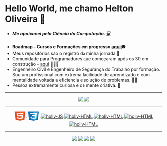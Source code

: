 
<div>
  <h1>Hello World, me chamo Helton Oliveira 👋</h1>
  
  <ul>
    <li><h4><i>Me apaixonei pela Ciência da Computação. 💻</h4></li></i>
    <li><b>Roadmap - Cursos e Formações em progresso <a href="https://github.com/Holiv/java_backend_architect-roadmap">aqui</a></b>🎓
    <li>Meus repositórios são o registro da minha jornada 📃</li>
    <li>Comunidade para Programadores que começaram após os 30 em construção - <a href="https://p30.dev">aqui</a> 👨🏽‍💻</li>
    <li>Engenheiro Civil e Engenheiro de Segurança do Trabalho por formação. Sou um profissional com extrema facilidade de aprendizado e com mentalidade voltada a eficiencia e solução de problemas. 👷🏽</li>
    <li>Pessoa extremamente curiosa e de mente criativa. 🧠</li>
  </ul>
  </div>
  
  ------
  
  </p>
  <div align="center">
    <a href="https://github.com/holiv">
    <img height="150em" src="https://github-readme-stats.vercel.app/api?username=holiv&show_icons=true&theme=github_dark&include_all_commits=true&count_private=true"/>
    <img height="150em" src="https://github-readme-stats.vercel.app/api/top-langs/?username=holiv&layout=compact&langs_count=6&theme=github_dark"/>
  <br></div>
  
   ------    
  
  <div align="center">
    <img align="center" alt="holiv-HTML" height="30" width="40" src="https://raw.githubusercontent.com/devicons/devicon/master/icons/html5/html5-original.svg">
    <img align="center" alt="holiv-CSS" height="30" width="40" src="https://raw.githubusercontent.com/devicons/devicon/master/icons/css3/css3-original.svg">
    <img align="center" alt="holiv-JS" height="30" width="40" src="https://cdn.jsdelivr.net/gh/devicons/devicon/icons/javascript/javascript-original.svg">
    <img align="center" alt="holiv-HTML" height="30" width="40" src="https://cdn.worldvectorlogo.com/logos/typescript.svg">
    <img align="center" alt="holiv-HTML" height="30" width="40" src="https://cdn.worldvectorlogo.com/logos/react-2.svg">
    <img align="center" alt="holiv-HTML" height="30" width="40" src="https://cdn.worldvectorlogo.com/logos/c--4.svg">
    <img align="center" alt="holiv-HTML" height="30" width="40" src="https://cdn.worldvectorlogo.com/logos/microsoft-sql-server-1.svg">
  </div>
  
   ------
  
  <div align="center">
  <a href="https://www.linkedin.com/in/helton-oliveira-521abbb2" target="_blank"><img src="https://img.shields.io/badge/-LinkedIn-%230077B5?style=for-the-badge&logo=linkedin&logoColor=white" target="_blank"></a>
  <a href = "mailto:mrheltonso@gmail.com"><img src="https://img.shields.io/badge/-Gmail-%23333?style=for-the-badge&logo=gmail&logoColor=white" target="_blank"></a>
  <a href="https://instagram.com/oliveira.sk" target="_blank"><img src="https://img.shields.io/badge/-Instagram-%23E4405F?style=for-the-badge&logo=instagram&logoColor=white" target="_blank"></a>
  <a href="https://discord.gg/holiv" target="_blank"><img src="https://img.shields.io/badge/Discord-7289DA?style=for-the-badge&logo=discord&logoColor=white" target="_blank"></a></div>
  
   
  

 
